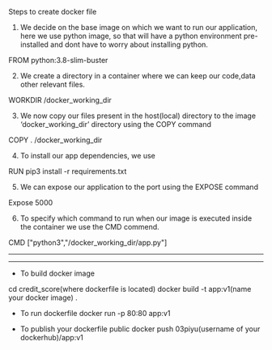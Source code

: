 Steps to create docker file
1. We decide on the base image on which we want to run our application, here we use python image, so that will have a python environment pre-installed and dont have to worry about installing python.

FROM python:3.8-slim-buster 

2. We create a directory in a container where we can keep our code,data other relevant files.

WORKDIR /docker_working_dir

3. We now copy our files present in the host(local) directory to the image ‘docker_working_dir’ directory using the COPY command

COPY . /docker_working_dir

4. To install our app dependencies, we use

RUN pip3 install -r requirements.txt

5. We can expose our application to the port using the EXPOSE command

Expose 5000

6. To specify which command to run when our image is executed inside the container we use the CMD commend.

CMD ["python3","/docker_working_dir/app.py"]

--------------------------------------------------------
--------------------------------------------------------

- To build docker image

cd credit_score(where dockerfile is located)
docker build -t app:v1(name your docker image) . 

- To run dockerfile
docker run -p 80:80 app:v1

- To publish your dockerfile public
docker push 03piyu(username of your dockerhub)/app:v1
